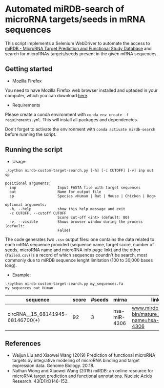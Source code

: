 # Automated miRDB-search of microRNA targets/seeds in mRNA sequences
This script implements a Selenium WebDriver to automate the access to [miRDB - MicroRNA Target Prediction and Functional Study Database](http://mirdb.org/) and search for microRNAs targets/seeds present in the given mRNA sequences.

## Getting started
 - Mozilla Firefox
 
 You need to have Mozilla Firefox web browser installed and uptaded in your computer, which you can download [here](http://www.mozilla.org).
 
- Requirements

Please create a conda environment with `conda env create -f requirements.yml`. This will install all packages and dependencies.

Don't forget to activate the environment with `conda activate mirdb-search` before running the script.

## Running the script
- Usage:

```
./python mirdb-custom-target-search.py [-h] [-c CUTOFF] [-v] inp out sp

positional arguments:
  inp                   Input FASTA file with target sequences
  out                   Name for output file
  sp                    Species <Human | Rat | Mouse | Chicken | Dog>

optional arguments:
  -h, --help            show this help message and exit
  -c CUTOFF, --cutoff CUTOFF
                        Score cut-off <int> (default: 80)
  -v, --visible         Shows browser window during the process (default:
                        False)

```

The code generates two `.csv` output files: one contains the data related to each mRNA sequence provided (sequence name, target score, number of seeds, microRNA name and microRNA info page link) and the other (`failed.csv`) is a record of which sequences coundn't be search, most commonly due to miRDB sequence lenght limitation (100 to 30,000 bases long).

- Example:
```
./python mirdb-custom-target-search.py my_sequences.fa my_sequences_out Human
```

|             sequence             | score | #seeds |          mirna             |                           link                           |
| -------------------------------- | ----- |--------|----------------------------|----------------------------------------------------------|
| circRNA__15_68141945-68146700(+) |  92   |   3    |      hsa-miR-4306          |www.mirdb.org/cgi-bin/mature_mir.cgi?name=hsa-miR-4306|



## References
- Weijun Liu and Xiaowei Wang (2019) Prediction of functional microRNA targets by integrative modeling of microRNA binding and target expression data. Genome Biology. 20:18.
- Nathan Wong and Xiaowei Wang (2015) miRDB: an online resource for microRNA target prediction and functional annotations. Nucleic Acids Research. 43(D1):D146-152.
